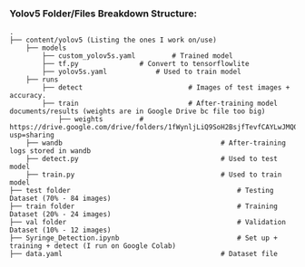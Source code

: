 ### Yolov5 Folder/Files Breakdown Structure:
	.
	├── content/yolov5 (Listing the ones I work on/use)
		├── models
			├── custom_yolov5s.yaml 		# Trained model
			├── tf.py				# Convert to tensorflowlite
			├── yolov5s.yaml			# Used to train model
		├── runs
			├── detect                     		# Images of test images + accuracy.
			├── train                      		# After-training model documents/results (weights are in Google Drive bc file too big)
				├── weights			# https://drive.google.com/drive/folders/1fWynljLiQ9SoH2BsjfTevfCAYLwJMQ0V?usp=sharing
		├── wandb                                       # After-training logs stored in wandb 
		├── detect.py                                   # Used to test model
		├── train.py                                    # Used to train model
	├── test folder                                         # Testing Dataset (70% - 84 images)
	├── train folder                                        # Training Dataset (20% - 24 images)
	├── val folder                                          # Validation Dataset (10% - 12 images)
	├── Syringe_Detection.ipynb                         	# Set up + training + detect (I run on Google Colab)
	├── data.yaml                                      	# Dataset file
